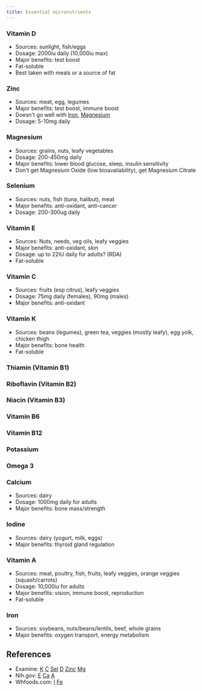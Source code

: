 ```yaml
---
title: Essential micronutrients
---
```


### Vitamin D

 * Sources: sunlight, fish/eggs
 * Dosage: 2000iu daily (10,000iu max)
 * Major benefits: test boost
 * Fat-soluble
 * Best taken with meals or a source of fat

### Zinc

 * Sources: meat, egg, legumes
 * Major benefits: test boost, immune boost
 * Doesn't go well with [Iron](#iron), [Magnesium](#magnesium)
 * Dosage: 5-10mg daily

### Magnesium

 * Sources: grains, nuts, leafy vegetables
 * Dosage: 200-450mg daily
 * Major benefits: lower blood glucose, sleep, insulin sensitivity
 * Don't get Magnesium Oxide (low bioavailability), get Magnesium Citrate

### Selenium

 * Sources: nuts, fish (tuna, halibut), meat
 * Major benefits: anti-oxidant, anti-cancer
 * Dosage: 200-300ug daily

### Vitamin E

 * Sources: Nuts, needs, veg oils, leafy veggies
 * Major benefits: anti-oxidant, skin
 * Dosage: up to 22IU daily for adults? (RDA)
 * Fat-soluble 

### Vitamin C

 * Sources: fruits (esp citrus), leafy veggies
 * Dosage: 75mg daily (females), 90mg (males)
 * Major benefits: anti-oxidant

### Vitamin K

 * Sources: beans (legumes), green tea, veggies (mostly leafy), egg yolk,
 chicken thigh
 * Major benefits: bone health
 * Fat-soluble

### Thiamin (Vitamin B1)

### Riboflavin (Vitamin B2)

### Niacin (Vitamin B3)

### Vitamin B6

### Vitamin B12

### Potassium

### Omega 3

### Calcium

 * Sources: dairy
 * Dosage: 1000mg daily for adults
 * Major benefits: bone mass/strength

### Iodine

 * Sources: dairy (yogurt, milk, eggs)
 * Major benefits: thyroid gland regulation

### Vitamin A

 * Sources: meat, poultry, fish, fruits, leafy veggies, orange veggies
(squash/carrots)
 * Dosage: 10,000iu for adults
 * Major benefits: vision, immune boost, reproduction
 * Fat-soluble

### Iron

 * Sources: soybeans, nuts/beans/lentils, beef, whole grains
 * Major benefits: oxygen transport, energy metabolism

References
----------

* Examine:
  [K](http://examine.com/supplements/Vitamin+K/)
  [C](http://examine.com/supplements/Vitamin+C/)
  [Sel](http://examine.com/supplements/Selenium/)
  [D](http://examine.com/supplements/Vitamin+D/)
  [Zinc](http://examine.com/supplements/Zinc/)
  [Mg](http://examine.com/supplements/Magnesium/)
* Nih.gov:
  [E](http://ods.od.nih.gov/factsheets/VitaminE-HealthProfessional/)
  [Ca](http://ods.od.nih.gov/factsheets/calcium.asp)
  [A](http://ods.od.nih.gov/factsheets/Vitam-HealthProfessional/)
* Whfoods.com:
  [I](http://www.whfoods.com/genpage.php?tname=nutrient&dbid=69)
  [Fe](http://www.whfoods.com/genpage.php?tname=nutrient&dbid=70)

